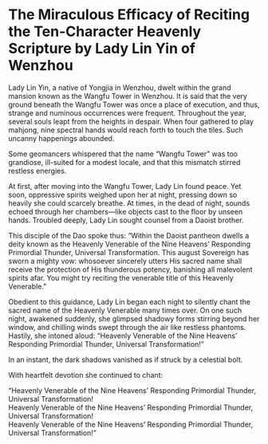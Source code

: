# The Miraculous Efficacy of Reciting the Ten-Character Heavenly Scripture by Lady Lin Yin of Wenzhou

Lady Lin Yin, a native of Yongjia in Wenzhou, dwelt within the grand mansion known as the Wangfu Tower in Wenzhou. It is said that the very ground beneath the Wangfu Tower was once a place of execution, and thus, strange and numinous occurrences were frequent. Throughout the year, several souls leapt from the heights in despair. When four gathered to play mahjong, nine spectral hands would reach forth to touch the tiles. Such uncanny happenings abounded.

Some geomancers whispered that the name “Wangfu Tower” was too grandiose, ill-suited for a modest locale, and that this mismatch stirred restless energies.

At first, after moving into the Wangfu Tower, Lady Lin found peace. Yet soon, oppressive spirits weighed upon her at night, pressing down so heavily she could scarcely breathe. At times, in the dead of night, sounds echoed through her chambers—like objects cast to the floor by unseen hands. Troubled deeply, Lady Lin sought counsel from a Daoist brother.

This disciple of the Dao spoke thus: “Within the Daoist pantheon dwells a deity known as the Heavenly Venerable of the Nine Heavens’ Responding Primordial Thunder, Universal Transformation. This august Sovereign has sworn a mighty vow: whosoever sincerely utters His sacred name shall receive the protection of His thunderous potency, banishing all malevolent spirits afar. You might try reciting the venerable title of this Heavenly Venerable.”

Obedient to this guidance, Lady Lin began each night to silently chant the sacred name of the Heavenly Venerable many times over. On one such night, awakened suddenly, she glimpsed shadowy forms stirring beyond her window, and chilling winds swept through the air like restless phantoms. Hastily, she intoned aloud: “Heavenly Venerable of the Nine Heavens’ Responding Primordial Thunder, Universal Transformation!”

In an instant, the dark shadows vanished as if struck by a celestial bolt.

With heartfelt devotion she continued to chant:

“Heavenly Venerable of the Nine Heavens’ Responding Primordial Thunder, Universal Transformation!  
Heavenly Venerable of the Nine Heavens’ Responding Primordial Thunder, Universal Transformation!  
Heavenly Venerable of the Nine Heavens’ Responding Primordial Thunder, Universal Transformation!”